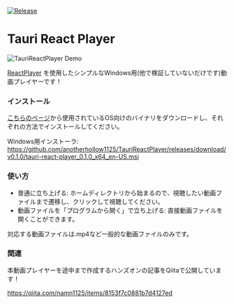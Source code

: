 [![Release](https://github.com/anotherhollow1125/TauriReactPlayer/actions/workflows/build.yaml/badge.svg)](https://github.com/anotherhollow1125/TauriReactPlayer/actions/workflows/build.yaml)

# Tauri React Player

![TauriReactPlayer Demo](misc/TauriReactPlayer.gif)

[ReactPlayer](https://github.com/cookpete/react-player) を使用したシンプルなWindows用(他で検証していないだけです)動画プレイヤーです！

### インストール

[こちらのページ](https://github.com/anotherhollow1125/TauriReactPlayer/releases/tag/v0.1.0)から使用されているOS向けのバイナリをダウンロードし、それぞれの方法でインストールしてください。

Windows用インストーラ: https://github.com/anotherhollow1125/TauriReactPlayer/releases/download/v0.1.0/tauri-react-player_0.1.0_x64_en-US.msi

### 使い方

- 普通に立ち上げる: ホームディレクトリから始まるので、視聴したい動画ファイルまで遷移し、クリックして視聴してください。
- 動画ファイルを「プログラムから開く」で立ち上げる: 直接動画ファイルを開くことができます。

対応する動画ファイルは.mp4など一般的な動画ファイルのみです。

### 関連

本動画プレイヤーを途中まで作成するハンズオンの記事をQiitaで公開しています！

https://qiita.com/namn1125/items/8153f7c0881b7d4127ed